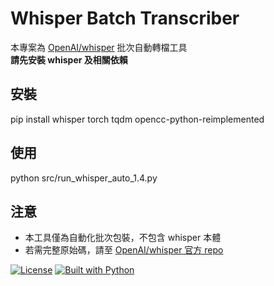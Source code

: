# Whisper Batch Transcriber
本專案為 [OpenAI/whisper](https://github.com/openai/whisper) 批次自動轉檔工具  
**請先安裝 whisper 及相關依賴**

## 安裝
pip install whisper torch tqdm opencc-python-reimplemented

## 使用
python src/run_whisper_auto_1.4.py

## 注意
- 本工具僅為自動化批次包裝，不包含 whisper 本體
- 若需完整原始碼，請至 [OpenAI/whisper 官方 repo](https://github.com/openai/whisper)

[![License](https://img.shields.io/badge/license-MIT-green)](#license)
[![Built with Python](https://img.shields.io/badge/python-3.9%2B-blue)](#installation)
